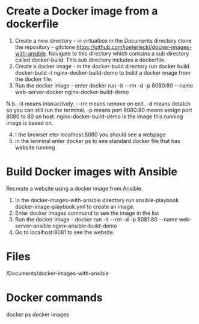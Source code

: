 Create a Docker image from a dockerfile
========================================
1. Create a new directory - in virtualbox in the Documents directory clone the repository - 
gitclone https://github.com/joeterlecki/docker-images-with-ansible. Navigate to this directory which contains a 
sub directory called docker-build.  This sub directory includes a dockerfile.
2. Create a docker image - in the docker-build directory run docker build docker-build -t nginx-docker-build-demo
to build a docker image from the docker file.
3. Run the docker image - enter docker run -it --rm -d -p 8080:80 --name web-server-docker nginx-docker-build-demo

N.b. -it means interactively.  --rm means remove on exit. -d means detatch so you can still run the terminal. -p means port
8080:80 means assign port 8080 to 80 on host. nginx-docker-build-demo is the image this running image is based on.

4. I the browser eter localhost:8080 you should see a webpage
5. in the terminal enter docker ps to see standard docker file that has website running

Build Docker images with Ansible
=========================================
Recreate a website using a docker image from Ansible.

1. In the docker-images-with-ansible directory run ansible-playbook docker-image-playbook.yml to create an image.
2. Enter docker images command to see the image in the list
3. Run the docker image - docker run -it --rm -d -p 8081:80 --name web-server-ansible nginx-ansible-build-demo
4. Go to localhost:8081 to see the website.

Files
=====
/Documents/docker-images-with-ansible

Docker commands
===============
docker ps
docker images
